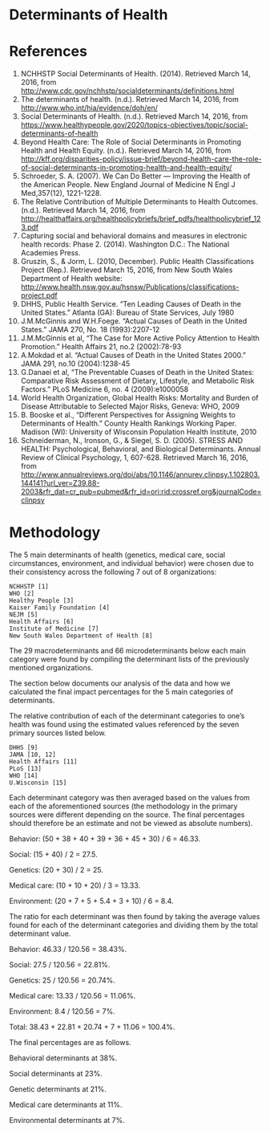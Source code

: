 # Determinants of Health



# References

1. NCHHSTP Social Determinants of Health. (2014). Retrieved March 14, 2016, from http://www.cdc.gov/nchhstp/socialdeterminants/definitions.html
2. The determinants of health. (n.d.). Retrieved March 14, 2016, from http://www.who.int/hia/evidence/doh/en/
3. Social Determinants of Health. (n.d.). Retrieved March 14, 2016, from https://www.healthypeople.gov/2020/topics-objectives/topic/social-determinants-of-health
4. Beyond Health Care: The Role of Social Determinants in Promoting Health and Health Equity. (n.d.). Retrieved March 14, 2016, from http://kff.org/disparities-policy/issue-brief/beyond-health-care-the-role-of-social-determinants-in-promoting-health-and-health-equity/
5. Schroeder, S. A. (2007). We Can Do Better — Improving the Health of the American People. New England Journal of Medicine N Engl J Med,357(12), 1221-1228.
6. The Relative Contribution of Multiple Determinants to Health Outcomes. (n.d.). Retrieved March 14, 2016, from http://healthaffairs.org/healthpolicybriefs/brief_pdfs/healthpolicybrief_123.pdf
7. Capturing social and behavioral domains and measures in electronic health records: Phase 2. (2014). Washington D.C.: The National Academies Press.
8. Gruszin, S., & Jorm, L. (2010, December). Public Health Classifications Project (Rep.). Retrieved March 15, 2016, from New South Wales Department of Health website: http://www.health.nsw.gov.au/hsnsw/Publications/classifications-project.pdf
9. DHHS, Public Health Service. “Ten Leading Causes of Death in the United States.” Atlanta (GA): Bureau of State Services, July 1980
10. J.M.McGinnis and W.H.Foege. “Actual Causes of Death in the United States.” JAMA 270, No. 18 (1993):2207-12
11. J.M.McGinnis et al, “The Case for More Active Policy Attention to Health Promotion.” Health Affairs 21, no.2 (2002):78-93
12. A.Mokdad et al. “Actual Causes of Death in the United States 2000.” JAMA 291, no.10 (2004):1238-45
13. G.Danaei et al, “The Preventable Cuases of Death in the United States: Comparative Risk Assessment of Dietary, Lifestyle, and Metabolic Risk Factors.” PLoS Medicine 6, no. 4 (2009):e1000058
14. World Health Organization, Global Health Risks: Mortality and Burden of Disease Attributable to Selected Major Risks, Geneva: WHO, 2009
15. B. Booske et al., “Different Perspectives for Assigning Weights to Determinants of Health.” County Health Rankings Working Paper. Madison (WI): University of Wisconsin Population Health Institute, 2010
16. Schneiderman, N., Ironson, G., & Siegel, S. D. (2005). STRESS AND HEALTH: Psychological, Behavioral, and Biological Determinants. Annual Review of Clinical Psychology, 1, 607-628. Retrieved March 16, 2016, from http://www.annualreviews.org/doi/abs/10.1146/annurev.clinpsy.1.102803.144141?url_ver=Z39.88-2003&rfr_dat=cr_pub=pubmed&rfr_id=ori:rid:crossref.org&journalCode=clinpsy

# Methodology

The 5 main determinants of health (genetics, medical care, social circumstances, environment, and individual behavior) were chosen due to their consistency across the following 7 out of 8 organizations:

    NCHHSTP [1]
    WHO [2]
    Healthy People [3]
    Kaiser Family Foundation [4]
    NEJM [5]
    Health Affairs [6]
    Institute of Medicine [7]
    New South Wales Department of Health [8]

The 29 macrodeterminants and 66 microdeterminants below each main category were found by compiling the determinant lists of the previously mentioned organizations.

The section below documents our analysis of the data and how we calculated the final impact percentages for the 5 main categories of determinants.

The relative contribution of each of the determinant categories to one’s health was found using the estimated values referenced by the seven primary sources listed below.

    DHHS [9]
    JAMA [10, 12]
    Health Affairs [11]
    PLoS [13]
    WHO [14]
    U.Wisconsin [15]

Each determinant category was then averaged based on the values from each of the aforementioned sources (the methodology in the primary sources were different depending on the source. The final percentages should therefore be an estimate and not be viewed as absolute numbers).

Behavior: (50 + 38 + 40 + 39 + 36 + 45 + 30) / 6 = 46.33.

Social: (15 + 40) / 2 = 27.5.

Genetics: (20 + 30) / 2 = 25.

Medical care: (10 + 10 + 20) / 3 = 13.33.

Environment: (20 + 7 + 5 + 5.4 + 3 + 10) / 6 = 8.4.

The ratio for each determinant was then found by taking the average values found for each of the determinant categories and dividing them by the total determinant value.

Behavior: 46.33 / 120.56 = 38.43%.

Social: 27.5 / 120.56 = 22.81%.

Genetics: 25 / 120.56 = 20.74%.

Medical care: 13.33 / 120.56 = 11.06%.

Environment: 8.4 / 120.56 = 7%.

Total: 38.43 + 22.81 + 20.74 + 7 + 11.06 = 100.4%.

The final percentages are as follows.

Behavioral determinants at 38%.

Social determinants at 23%.

Genetic determinants at 21%.

Medical care determinants at 11%.

Environmental determinants at 7%.
